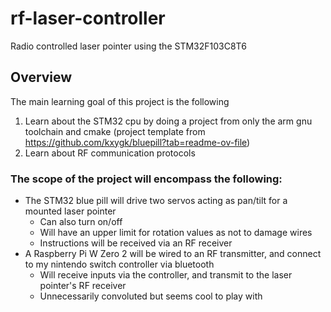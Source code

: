 # rf-laser-controller
Radio controlled laser pointer using the STM32F103C8T6

## Overview
The main learning goal of this project is the following
1. Learn about the STM32 cpu by doing a project from only the arm gnu toolchain and cmake
    (project template from https://github.com/kxygk/bluepill?tab=readme-ov-file)
2. Learn about RF communication protocols

### The scope of the project will encompass the following:
- The STM32 blue pill will drive two servos acting as pan/tilt for a mounted laser pointer
    - Can also turn on/off
    - Will have an upper limit for rotation values as not to damage wires
    - Instructions will be received via an RF receiver
- A Raspberry Pi W Zero 2 will be wired to an RF transmitter, and connect to my nintendo switch controller via bluetooth
    - Will receive inputs via the controller, and transmit to the laser pointer's RF receiver
    - Unnecessarily convoluted but seems cool to play with

